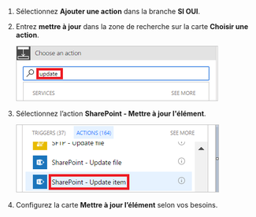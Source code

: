 1. Sélectionnez **Ajouter une action** dans la branche **SI OUI**.
2. Entrez **mettre à jour** dans la zone de recherche sur la carte **Choisir une action**.
   
    ![rechercher une action de mise à jour](media/modern-approvals/search-update-item.png)
3. Sélectionnez l’action **SharePoint - Mettre à jour l'élément**.
   
    ![sélectionner Mettre à jour l’élément](media/modern-approvals/select-update-item-yes.png)
4. Configurez la carte **Mettre à jour l’élément** selon vos besoins.

